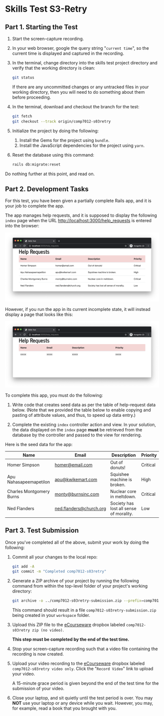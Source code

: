 # Skills Test S3-Retry

## Part 1. Starting the Test

1. Start the screen-capture recording.

1. In your web browser, google the query string "`current time`", so the current time is displayed and captured in the recording.

1. In the terminal, change directory into the skills test project directory and verify that the working directory is clean:

    ```bash
    git status
    ```

    If there are any uncommitted changes or any untracked files in your working directory, then you will need to do something about them before proceeding.

1. In the terminal, download and checkout the branch for the test:

    ```bash
    git fetch
    git checkout --track origin/comp7012-s03retry
    ```

1. Initialize the project by doing the following:
   1. Install the Gems for the project using `bundle`.
   1. Install the JavaScript dependencies for the project using `yarn`.

1. Reset the database using this command:

    ```bash
    rails db:migrate:reset
    ```

Do nothing further at this point, and read on.

## Part 2. Development Tasks

For this test, you have been given a partially complete Rails app, and it is your job to complete the app.

The app manages help requests, and it is supposed to display the following `index` page when the URL <http://localhost:3000/help_requests> is entered into the browser:

![A screen shot of a webpage](./comp7012-s03retry_after_index.png)

However, if you run the app in its current incomplete state, it will instead display a page that looks like this:

![A screen shot of a webpage](./comp7012-s03retry_before_index.png)

To complete this app, you must do the following:

1. Write code that creates seed data as per the table of help-request data below. (Note that we provided the table below to enable copying and pasting of attribute values, and thus, to speed up data entry.)

1. Complete the existing `index` controller action and view. In your solution, the data displayed on the `index` page **must** be retrieved from the database by the controller and passed to the view for rendering.

Here is the seed data for the app:

| Name             | Email            | Description      | Priority         |
| ---------------- | ---------------- | ---------------- | ---------------- |
| Homer Simpson | homer@email.com | Out of donuts! | Critical |
| Apu Nahasapeemapetilon | apu@kwikemart.com | Squishee machine is broken. | High |
| Charles Montgomery Burns | monty@burnsinc.com | Nuclear core in meltdown. | Critical |
| Ned Flanders | ned.flanders@church.org | Society has lost all sense of morality. | Low |

## Part 3. Test Submission

Once you've completed all of the above, submit your work by doing the following:

1. Commit all your changes to the local repo:

    ```bash
    git add -A
    git commit -m "Completed comp7012-s03retry"
    ```

1. Generate a ZIP archive of your project by running the following command from within the top-level folder of your project's working directory:

    ```bash
    git archive -o ../comp7012-s03retry-submission.zip --prefix=comp7012-s03retry-submission/ HEAD
    ```

    This command should result in a file `comp7012-s03retry-submission.zip` being created in your `workspace` folder.

1. Upload this ZIP file to the [eCourseware](https://elearn.memphis.edu/) dropbox labeled `comp7012-s03retry zip (no video)`.

    **This step must be completed by the end of the test time.**

1. Stop your screen-capture recording such that a video file containing the recording is now created.

1. Upload your video recording to the [eCourseware](https://elearn.memphis.edu/) dropbox labeled `comp7012-s03retry video only`. Click the "`Record Video`" link to upload your video.

    A 15-minute grace period is given beyond the end of the test time for the submission of your video.

1. Close your laptop, and sit quietly until the test period is over. You may **NOT** use your laptop or any device while you wait. However, you may, for example, read a book that you brought with you.
